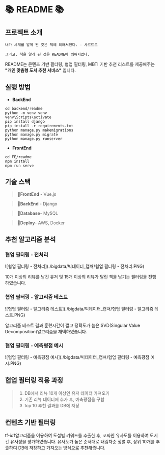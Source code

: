 # 📚 README 📚

## 프로젝트 소개

`내가 세계를 알게 된 것은 책에 의해서였다. - 사르트르`

`그리고, 책을 알게 된 것은 README에 의해서였다.`

README는 콘텐츠 기반 필터링, 협업 필터링, MBTI 기반 추천 리스트를 제공해주는 **"개인 맞춤형 도서 추천 서비스"** 입니다. 

## 실행 방법

- **BackEnd**
```
cd backend/readme
python -m venv venv
venv\Scripts\activate
pip install django
pip install -r requirements.txt
python manage.py makemigrations
python manage.py migrate
python manage.py runserver
```

- **FrontEnd**
```
cd FE/readme
npm install
npm run serve
```


## 기술 스택

>🔧**FrontEnd** -  Vue.js

>🔧**BackEnd** -  Django

>🔧**Database**-  MySQL

>🔧**Deploy**-  AWS, Docker



## 추천 알고리즘 분석

### 협업 필터링 - 전처리
![협업 필터링 - 전처리](./bigdata/빅데이터_캡쳐/협업 필터링 - 전처리.PNG)

10개 이상의 리뷰를 남긴 유저 및 15개 이상의 리뷰가 달린 책을 남기는 필터링을 진행하였습니다.

### 협업 필터링 - 알고리즘 테스트
![협업 필터링 - 알고리즘 테스트](./bigdata/빅데이터_캡쳐/협업 필터링 - 알고리즘 테스트.PNG)

알고리즘 테스트 결과 훈련시간이 짧고 정확도가 높은 SVD(Singular Value Decomposition)알고리즘을 채택하였습니다.

### 협업 필터링 - 예측평점 예시
![협업 필터링 - 예측평점 예시](./bigdata/빅데이터_캡쳐/협업 필터링 - 예측평점 예시.PNG)

## 협업 필터링 적용 과정
>1. DB에서 리뷰 10개 이상인 유저 데이터 가져오기
>2. 기존 리뷰 데이터에 추가 후, 예측평점을 구함
>3. top 10 추천 결과를 DB에 저장

## 컨텐츠 기반 필터링
tf-idf알고리즘을 이용하여 도설별 키워드를 추출한 후, 코싸인 유사도를 이용하여 도서간 유사성을 평가하였습니다.
유사도가 높은 순서대로 내림차순 정렬 후, 상위 10개를 추출하여 DB에 저장하고 가져오는 방식으로 추천해줍니다. 



